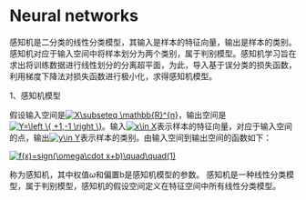 # Neural networks

感知机是二分类的线性分类模型，其输入是样本的特征向量，输出是样本的类别。感知机对应于输入空间中将样本划分为两个类别，属于判别模型。感知机学习旨在求出将训练数据进行线性划分的分离超平面，为此，导入基于误分类的损失函数，利用梯度下降法对损失函数进行极小化，求得感知机模型。

1、感知机模型

假设输入空间是<a href="https://www.codecogs.com/eqnedit.php?latex=X\subseteq&space;\mathbb{R}^{n}" target="_blank"><img src="https://latex.codecogs.com/gif.latex?X\subseteq&space;\mathbb{R}^{n}" title="X\subseteq \mathbb{R}^{n}" /></a>，输出空间是<a href="https://www.codecogs.com/eqnedit.php?latex=Y=\left&space;\{&space;&plus;1,-1&space;\right&space;\}" target="_blank"><img src="https://latex.codecogs.com/gif.latex?Y=\left&space;\{&space;&plus;1,-1&space;\right&space;\}" title="Y=\left \{ +1,-1 \right \}" /></a>。输入<a href="https://www.codecogs.com/eqnedit.php?latex=x\in&space;X" target="_blank"><img src="https://latex.codecogs.com/gif.latex?x\in&space;X" title="x\in X" /></a>表示样本的特征向量，对应于输入空间的点，输出<a href="https://www.codecogs.com/eqnedit.php?latex=y\in&space;Y" target="_blank"><img src="https://latex.codecogs.com/gif.latex?y\in&space;Y" title="y\in Y" /></a>表示样本的类别。由输入空间到输出空间的函数如下：

<a href="https://www.codecogs.com/eqnedit.php?latex=f(x)=sign(\omega\cdot&space;x&plus;b)\quad\quad(1)" target="_blank"><img src="https://latex.codecogs.com/gif.latex?f(x)=sign(\omega\cdot&space;x&plus;b)\quad\quad(1)" title="f(x)=sign(\omega\cdot x+b)\quad\quad(1)" /></a>

称为感知机，其中权值$\omega$和偏置b是感知机模型的参数。
感知机是一种线性分类模型，属于判别模型，感知机的假设空间定义在特征空间中所有线性分类模型。

